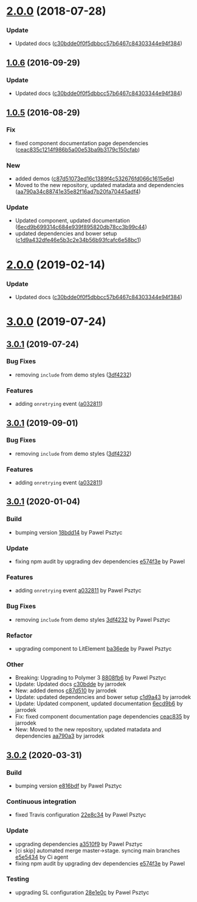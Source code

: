 <a name="2.0.0"></a>
# [2.0.0](https://github.com/advanced-rest-client/web-socket/compare/1.0.5...2.0.0) (2018-07-28)


### Update

* Updated docs ([c30bdde0f0f5dbbcc57b6467c84303344e94f384](https://github.com/advanced-rest-client/web-socket/commit/c30bdde0f0f5dbbcc57b6467c84303344e94f384))



<a name="1.0.6"></a>
## [1.0.6](https://github.com/advanced-rest-client/web-socket/compare/1.0.5...v1.0.6) (2016-09-29)


### Update

* Updated docs ([c30bdde0f0f5dbbcc57b6467c84303344e94f384](https://github.com/advanced-rest-client/web-socket/commit/c30bdde0f0f5dbbcc57b6467c84303344e94f384))



<a name="1.0.5"></a>
## [1.0.5](https://github.com/advanced-rest-client/web-socket/compare/1.0.4...v1.0.5) (2016-08-29)


### Fix

* fixed component documentation page dependencies ([ceac835c1214f986b5a00e53ba9b3179c150cfab](https://github.com/advanced-rest-client/web-socket/commit/ceac835c1214f986b5a00e53ba9b3179c150cfab))

### New

* added demos ([c87d51073ed16c1389f4c532676fd066c1615e6e](https://github.com/advanced-rest-client/web-socket/commit/c87d51073ed16c1389f4c532676fd066c1615e6e))
* Moved to the new repository, updated matadata and dependencies ([aa790a34c88741e35e82f16ad7b20fa70445adf4](https://github.com/advanced-rest-client/web-socket/commit/aa790a34c88741e35e82f16ad7b20fa70445adf4))

### Update

* Updated component, updated documentation ([6ecd9b699314c684e939f895820db78cc3b99c44](https://github.com/advanced-rest-client/web-socket/commit/6ecd9b699314c684e939f895820db78cc3b99c44))
* updated dependencies and bower setup ([c1d9a432dfe46e5b3c2e34b56b93fcafc6e58bc1](https://github.com/advanced-rest-client/web-socket/commit/c1d9a432dfe46e5b3c2e34b56b93fcafc6e58bc1))



# [2.0.0](https://github.com/advanced-rest-client/web-socket/compare/1.0.5...2.0.0) (2019-02-14)


### Update

* Updated docs ([c30bdde0f0f5dbbcc57b6467c84303344e94f384](https://github.com/advanced-rest-client/web-socket/commit/c30bdde0f0f5dbbcc57b6467c84303344e94f384))



# [3.0.0](https://github.com/advanced-rest-client/web-socket/compare/1.0.5...3.0.0) (2019-07-24)



## [3.0.1](https://github.com/advanced-rest-client/web-socket/compare/1.0.5...3.0.1) (2019-07-24)


### Bug Fixes

* removing `include` from demo styles ([3df4232](https://github.com/advanced-rest-client/web-socket/commit/3df4232))


### Features

* adding `onretrying` event ([a032811](https://github.com/advanced-rest-client/web-socket/commit/a032811))



## [3.0.1](https://github.com/advanced-rest-client/web-socket/compare/1.0.5...3.0.1) (2019-09-01)


### Bug Fixes

* removing `include` from demo styles ([3df4232](https://github.com/advanced-rest-client/web-socket/commit/3df4232))


### Features

* adding `onretrying` event ([a032811](https://github.com/advanced-rest-client/web-socket/commit/a032811))



<a name="3.0.1"></a>
## [3.0.1](https://github.com/advanced-rest-client/web-socket/compare/3.0.1...3.0.1) (2020-01-04)

### Build

* bumping version [18bdd14](https://github.com/advanced-rest-client/web-socket/commit/18bdd149289207a883d09ceadef1ac961a5de24a) by Pawel Psztyc


### Update

* fixing npm audit by upgrading dev dependencies [e574f3e](https://github.com/advanced-rest-client/web-socket/commit/e574f3e918385f566cecdba66e66b5daca2d3ec6) by Pawel


### Features

* adding `onretrying` event [a032811](https://github.com/advanced-rest-client/web-socket/commit/a032811f926b7a0e8128a3411ef320c05a31edc5) by Pawel Psztyc


### Bug Fixes

* removing `include` from demo styles [3df4232](https://github.com/advanced-rest-client/web-socket/commit/3df42323024451004a7858ad741b16b6347b995c) by Pawel Psztyc


### Refactor

* upgrading component to LitElement [ba36ede](https://github.com/advanced-rest-client/web-socket/commit/ba36edefa6d5c039081d9aafb0eab16b576b965c) by Pawel Psztyc


### Other

* Breaking: Upgrading to Polymer 3
 [8808fb6](https://github.com/advanced-rest-client/web-socket/commit/8808fb63ba58992581d84e072e8feab8e8c14f01) by Pawel Psztyc
* Update: Updated docs
 [c30bdde](https://github.com/advanced-rest-client/web-socket/commit/c30bdde0f0f5dbbcc57b6467c84303344e94f384) by jarrodek
* New: added demos
 [c87d510](https://github.com/advanced-rest-client/web-socket/commit/c87d51073ed16c1389f4c532676fd066c1615e6e) by jarrodek
* Update: updated dependencies and bower setup
 [c1d9a43](https://github.com/advanced-rest-client/web-socket/commit/c1d9a432dfe46e5b3c2e34b56b93fcafc6e58bc1) by jarrodek
* Update: Updated component, updated documentation
 [6ecd9b6](https://github.com/advanced-rest-client/web-socket/commit/6ecd9b699314c684e939f895820db78cc3b99c44) by jarrodek
* Fix: fixed component documentation page dependencies
 [ceac835](https://github.com/advanced-rest-client/web-socket/commit/ceac835c1214f986b5a00e53ba9b3179c150cfab) by jarrodek
* New: Moved to the new repository, updated matadata and dependencies
 [aa790a3](https://github.com/advanced-rest-client/web-socket/commit/aa790a34c88741e35e82f16ad7b20fa70445adf4) by jarrodek


<a name="3.0.2"></a>
## [3.0.2](https://github.com/advanced-rest-client/web-socket/compare/3.0.1...3.0.2) (2020-03-31)

### Build

* bumping version [e816bdf](https://github.com/advanced-rest-client/web-socket/commit/e816bdf8c870fa80910a68e0f9fdde166706b3bc) by Pawel Psztyc


### Continuous integration

* fixed Travis configuration [22e8c34](https://github.com/advanced-rest-client/web-socket/commit/22e8c3466c683821d9521d6a1e5e541f34c0f3a0) by Pawel Psztyc


### Update

* upgrading dependencies [a3510f9](https://github.com/advanced-rest-client/web-socket/commit/a3510f9084033c01bfe8807a9bdf76931fcfc2aa) by Pawel Psztyc
* [ci skip] automated merge master->stage. syncing main branches [e5e5434](https://github.com/advanced-rest-client/web-socket/commit/e5e5434049c6da98e73fbe904179a518e48eee29) by Ci agent
* fixing npm audit by upgrading dev dependencies [e574f3e](https://github.com/advanced-rest-client/web-socket/commit/e574f3e918385f566cecdba66e66b5daca2d3ec6) by Pawel


### Testing

* upgrading SL configuration [28e1e0c](https://github.com/advanced-rest-client/web-socket/commit/28e1e0cadbb31c90087ff487a84e52022444e7a7) by Pawel Psztyc


